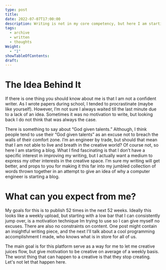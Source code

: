 ```yaml
---
type: post
title: 
date: 2022-07-07T17:00:00
description: Writing is not in my core competency, but here I am starting a blog.
tags:
  - archive
  - written
  - thoughts
Weight:
  - "1"
showTableOfContents: 
draft:
---
```

# The Idea Behind It

If there is one thing you should know about me is that I am not a confident writer. As I wrote papers during school, I tended to procrastinate (maybe like yourself). However, I’m not sure I always waited till the last minute due to a lack of an idea. Sometimes it was no motivation to write, but looking back I do not think that was always the case.

There is something to say about “God given talents.” Although, I think people tend to use their “God given talents” as an excuse not to breach the walls of their comfort zone. I’m an engineer by trade, but should that mean that I am not able to live and breath in the creative world? Of course not, so here I am starting a blog. What I find fascinating is that I don’t have a specific interest in improving my writing, but I actually want a medium to express my other interests in the creative space. I’m sure my writing will get better, and props to you for making it this far into my jumbled collection of words thrown together in an attempt to give an idea of why a computer engineer is starting a blog.

# What can you expect from me?

My goals for this is to publish 52 times in the next 52 weeks. Ideally this looks like a weekly upload, but starting with a low bar that I can consistently jump over, is a motivation technique Im trying to use so I can give myself no excuses. There are also no constraints on content. One post might contain an insightful writing piece, and the next I'll talk about a cool programming accomplishment I made, who knows what is in store for all of us. 

The main goal is for this platform serve as a way for me to let me creative juices flow, but give motivation to be creative on average of a weekly basis. The worst thing that can happen to a creative is that they stop creating. Let's not let that happen here.
